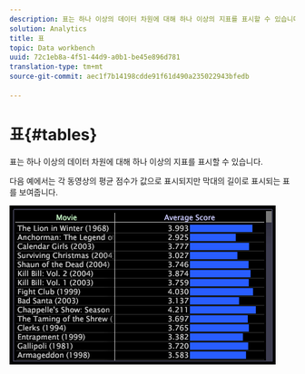 ```yaml
---
description: 표는 하나 이상의 데이터 차원에 대해 하나 이상의 지표를 표시할 수 있습니다.
solution: Analytics
title: 표
topic: Data workbench
uuid: 72c1eb8a-4f51-44d9-a0b1-be45e896d781
translation-type: tm+mt
source-git-commit: aec1f7b14198cdde91f61d490a235022943bfedb

---
```



# 표{#tables}

표는 하나 이상의 데이터 차원에 대해 하나 이상의 지표를 표시할 수 있습니다.

다음 예에서는 각 동영상의 평균 점수가 값으로 표시되지만 막대의 길이로 표시되는 표를 보여줍니다.

![](assets/vis_Table.png)

